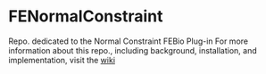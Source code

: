 # FENormalConstraint
Repo. dedicated to the Normal Constraint FEBio Plug-in
For more information about this repo., including background, installation, and implementation, visit the [wiki](http://52.90.243.196/wiki/FEBio_Fixed_Normal_Constraint#Discretization)
